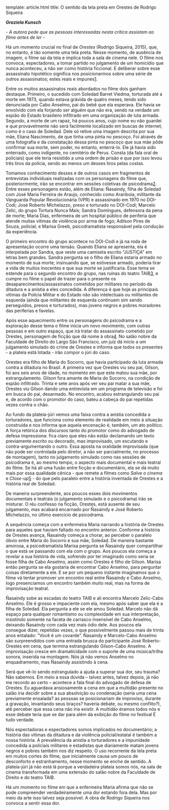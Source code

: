 template: article.html
title: O sentido da tela preta em Orestes de Rodrigo Siqueira

___Graziela Kunsch___

_- A autora pede que as pessoas interessadas nesta crítica assistam ao
filme antes de ler -_

Há um momento crucial no final de _Orestes_ (Rodrigo Siqueira, 2015), que, no entanto, é tão somente uma tela preta. Nesse momento, de ausência de imagem, o filme sai da tela e implica toda a sala de cinema nele. O filme nos convoca, espectadores, a tomar partido no julgamento de um homicídio que nunca aconteceu, a não ser como história ficcional. E deliberar sobre esse assassinato hipotético significa nos posicionarmos sobre uma série de outros assassinatos; estes reais e impunes<a class="tooltip sup" href="#nota" title="Em janeiro deste ano, 2015, policiais foram julgados e condenados pelo assassinato do filho do personagem Daniel Eustáquio de Oliveira, ocorrido em 2012, mas durante a realização do filme o caso permanecia impune. Para mais informações sobre o caso ver &lt;a href=&quot;http://ponte.org/pms-presos-apos-pai-de-vitima-investigar-execucao-sao-julgados/&quot;&gt;http://ponte.org/pms-presos-apos-pai-de-vitima-investigar-execucao-sao-julgados/&lt;/a&gt;">1</a>.

Entre os muitos assassinatos reais abordados no filme dois ganham destaque. Primeiro, o sucedido com Soledad Barret Viedma, torturada até a morte em 1973, quando estava grávida de quatro meses, tendo sido denunciada por Cabo Anselmo, pai do bebê que ela esperava. Ele havia se envolvido com ela forjando ser alguém que não era, sendo na verdade um espião do Estado brasileiro infiltrado em uma organização de luta armada. Segundo, a morte de um rapaz, há poucos anos, cujo nome eu não guardei e que provavelmente não será facilmente localizado em buscas de internet, como é o caso de Soledad. Dele só retive uma imagem descrita por sua mãe, Eliana Nascimento, de que tinha uma pinta no pescoço. Foi através de uma fotografia e da constatação dessa pinta no pescoço que sua mãe pôde confirmar sua morte, sem poder, no entanto, enterrá-lo. Ele já havia sido enterrado, como indigente, no cemitério de Perus. Consta (da fala oral de policiais) que ele teria resistido a uma ordem de prisão e que por isso levou três tiros da polícia, sendo ao menos um desses tiros pelas costas.

Tomamos conhecimento desses e de outros casos em fragmentos de entrevistas individuais realizadas com os personagens do filme que, posteriormente, irão se encontrar em sessões coletivas de psicodrama<a class="tooltip sup" href="#nota" title="No caso de Soledad, além da entrevista com sua filha o diretor usa o recurso de registrar buscas sobre o caso na internet, incluindo um trecho do programa Roda Viva no Youtube, que tem Cabo Anselmo como entrevistado.">2</a>. Entre esses personagens estão, além de Eliana: Ñasaindy, filha de Soledad com José Maria Ferreira de Araujo, conhecido como Arariboia, militante da Vanguarda Popular Revolucionária (VPR) e assassinado em 1970 no DOI-Codi; José Roberto Michelazzo, preso e torturado no DOI-Codi; Marcelo Zelic, do grupo Tortura Nunca Mais; Sandra Domingues, defensora da pena de morte; Maria Dias, enfermeira de um hospital público de periferia que atende muitas vítimas de violência por arma de fogo; Adilson Pires de Souza, policial; e Marisa Greeb, psicodramatista responsável pela condução da experiência.

O primeiro encontro do grupo acontece no DOI-Codi e já na roda de apresentação ocorre uma tensão. Quando Eliana se apresenta, ela é interpelada por Sandra, que veste uma camiseta escrito "JUSTIÇA" em letras bem grandes. Sandra pergunta se o filho de Eliana estaria armado no momento de sua morte; insinuando que, se estivesse armado, poderia tirar a vida de muitos inocentes e que sua morte se justificaria. Esse tema se estende para o segundo encontro do grupo, nas ruínas do teatro TAIB<a class="tooltip sup" href="#nota" title="Teatro localizado no subterrâneo da Casa do Povo, no Bom Retiro, que foi um reduto de intensa atividade contra a ditadura militar.">3</a>, e cumpre no filme o papel de trazer para o presente os desaparecimentos/assassinatos cometidos por militares no período da ditadura e a anistia a eles concedida. A diferença é que hoje as principais vítimas da Polícia Militar e do Estado não são intelectuais ou militantes de esquerda (ainda que militantes de esquerda continuem sim sendo perseguidos, presos e torturados), mas jovens negros e pobres moradores das periferias e favelas.

Após esse aquecimento entre os personagens do psicodrama e a exploração desse tema o filme inicia um novo movimento, com outras pessoas e em outro espaço, que irá tratar do assassinato cometido por Orestes, personagem de ficção que dá nome à obra<a class="tooltip sup" href="#nota" title="Inspirado na tragédia “Oréstia”, de Ésquilo, na qual Orestes é absolvido de ter matado sua mãe para vingar a morte do pai. A referência é descrita logo no primeiro letreiro do filme (posteriormente espero publicar o parágrafo de descrição aqui).">4</a>. No salão nobre da Faculdade de Direito do Largo São Francisco, um juiz dá início a um julgamento simulado do crime de Orestes e informa que todos os presentes - a plateia está lotada - irão compor o júri do caso.

Orestes era filho de Maria do Socorro, que havia participado da luta armada contra a ditadura no Brasil. A primeira vez que Orestes viu seu pai, Gilson, foi aos seis anos de idade, no momento em que este matou sua mãe, por estrangulamento. Gilson fora amante de Maria do Socorro, na condição de espião infiltrado. Trinta e sete anos após ver seu pai matar a sua mãe, Orestes viu Gilson dando uma entrevista em um programa de televisão e foi em busca do pai, desarmado. No encontro, acabou estrangulando seu pai e, de acordo com o promotor do caso, bateu a cabeça do pai repetidas vezes contra o chão.

Ao fundo da plateia-júri vemos uma faixa contra a anistia concedida a torturadores, que funciona como elemento de realidade em meio à situação construída e nos informa que aquela encenação é, também, um ato político. A força retórica dos discursos tanto do promotor como do advogado de defesa impressiona: fica claro que eles não estão declamando um texto previamente escrito ou decorado, mas improvisado, um escutando e contra-argumentando o outro. Essa aposta na oralidade improvisada (que não pode ser controlada pelo diretor, a não ser parcialmente, no processo de montagem), tanto no julgamento simulado como nas sessões de psicodrama é, ao mesmo tempo, o aspecto mais documental e mais teatral do filme. Se há ali uma fusão entre ficção e documentário, ela se dá muito mais por essa qualidade cênica - que remete a filmes como _Salve o cinema_ e _Close-up_<a class="tooltip sup" href="#nota" title="Filmes de Mohsen Makhmalbaf (1995) e Abbas Kiarostami (1990), respectivamente. Há dois pequenos textos meus sobre esses filmes no meu site pessoal: &lt;i&gt;O chorar de verdade em Salve o cinema&lt;/i&gt; - &lt;a href=&quot;http://www.naocaber.org/o-chorar-de-verdade-de-salve-o-cinema/&quot;&gt;http://www.naocaber.org/o-chorar-de-verdade-de-salve-o-cinema/&lt;/a&gt; e &lt;i&gt;O tribunal paralelo de Close-up&lt;/i&gt; - &lt;a href=&quot;http://www.naocaber.org/o-tribunal-paralelo-de-close-up/&quot;&gt;http://www.naocaber.org/o-tribunal-paralelo-de-close-up/&lt;/a&gt;.">5</a> - do que pelo paralelo entre a história inventada de Orestes e a história real de Soledad.

De maneira surpreendente, aos poucos esses dois movimentos documentais e teatrais (o julgamento simulado e o psicodrama) irão se misturar. O réu confesso na ficção, Orestes, está ausente de seu julgamento, mas acabará encarnado por Ñasaindy e José Roberto Michelazzo, no último exercício de psicodrama.

A sequência começa com a enfermeira Maria narrando a história de Orestes para aqueles que haviam faltado no encontro anterior. Conforme a história de Orestes avança, Ñasaindy começa a chorar, ao perceber o paralelo óbvio entre Maria do Socorro e sua mãe, Soledad. De maneira bastante amorosa, a psicodramatista Marisa pergunta se Ñasaindy quer compartilhar o que está se passando com ela com o grupo. Aos poucos ela começa a revelar a sua história de vida, sofrendo por ter imaginado como seria se fosse filha de Cabo Anselmo, assim como Orestes é filho de Gilson. Marisa então pergunta se ela gostaria de encontrar Cabo Anselmo, para perguntar coisas diretamente a ele. E se por um pequeno instante imaginamos que o filme vá tentar promover um encontro real entre Ñasaindy e Cabo Anselmo, logo presenciamos um encontro também muito real, mas na forma de improvisação teatral.

Ñasaindy sobe as escadas do teatro TAIB e ali encontra Marcelo Zelic-Cabo Anselmo. Ele é grosso e impaciente com ela, mesmo após saber que ela é a filha de Soledad. Ela pergunta a ele se ele amou Soledad. Marcelo não dá espaço para qualquer romantismo ou complexidade em sua interpretação, insistindo somente na faceta de carrasco insensível de Cabo Anselmo, deixando Ñasaindy com cada vez mais ódio dele. Aos poucos ela consegue dizer, repetidas vezes, o que possivelmente passou mais de trinta anos entalado: “Você é um covarde”. Ñasaindy e Marcelo-Cabo Anselmo são surpreendidos com uma entrada brusca do participante José Roberto-Orestes em cena, que termina estrangulando Gilson-Cabo Anselmo. A improvisação cresce em dramaticidade com o suporte de uma música/trilha sonora, inserida na montagem. Nós já não vemos Anselmo no enquadramento, mas Ñasaindy assistindo à cena.

Será que vê-lo sendo estrangulado a ajuda a superar sua dor, seu trauma? Não sabemos. Em meio a essa dúvida – talvez antes, talvez depois, já não me recordo ao certo – acontece a fala final do advogado de defesa de Orestes. Eu aguardava ansiosamente a cena em que a multidão presente no salão iria decidir sobre a sua absolvição ou condenação (seria uma cena previamente ensaiada? as pessoas se posicionariam de improviso, durante a gravação, levantando seus braços? haveria debate, ou mesmo conflito?), até perceber que essa cena não iria existir. A multidão éramos todos nós e esse debate teria que se dar para além da exibição do filme no festival É tudo verdade.

Nós espectadoras e espectadores somos implicados no documentário; a história das vítimas da ditadura e da violência policial/estatal é também a nossa história. A prevalência da anistia a torturadores e a impunidade concedida a policiais militares e estadistas que diariamente matam jovens negros e pobres também nos diz respeito. O uso recorrente da tela preta em muitos cortes do filme, que inicialmente causa um pouco de desconforto e estranhamento, nesse momento se enche de sentido. A plateia-júri já não está lá porque a verdadeira plateia somos nós, na sala de cinema transformada em uma extensão do salão nobre da Faculdade de Direito e do teatro TAIB.

Há um momento no filme em que a enfermeira Maria afirma que não se pode compreender verdadeiramente uma dor estando fora dela. Mas por meio da arte isso talvez seja possível. A obra de Rodrigo Siqueira nos convoca a sentir essa dor.

